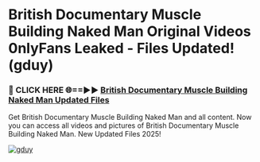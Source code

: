 # British Documentary Muscle Building Naked Man Original Videos 0nlyFans Leaked - Files Updated! (gduy)

<h3>🔴 CLICK HERE 🌐==►► <a href="https://tinyurl.com/yckcrads" rel="nofollow">British Documentary Muscle Building Naked Man Updated Files</a></h3>

Get British Documentary Muscle Building Naked Man and all content. Now you can access all videos and pictures of British Documentary Muscle Building Naked Man. New Updated Files 2025!

[![gduy](https://i.imgur.com/hpKpOFt.gif)](https://tinyurl.com/yckcrads)
